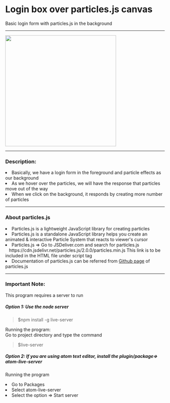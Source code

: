 # Login box over particles.js canvas
Basic login form with particles.js in the background
<hr>
  <img src="" width="350"/>
  
</p>
<hr>
<h3>Description: </h3>
<li>Basically, we have a login form in the foreground and particle effects as our background</li>
<li>As we hover over the particles, we will have the response that particles move out of the way</li>
<li>When we click on the background, it responds by creating more number of particles</li>
<hr>
<h3>About particles.js </h3>
<li>Particles.js is a lightweight JavaScript library for creating particles</li>
<li>Particles.js is a standalone JavaScript library helps you create an animated & interactive Particle System that reacts to viewer's cursor</li>
<li>Particles.js => Go to JSDeliver.com and search for particles.js<br/>
 &nbsp;&nbsp; https://cdn.jsdelivr.net/particles.js/2.0.0/particles.min.js This link is to be included in the HTML file under script tag</li>
 <li>Documentation of particles.js can be referred from <a href="https://github.com/VincentGarreau/particles.js/">Github page</a> of particles.js </li>
 <hr>
 <h3>Important Note:</h3>
 This program requires a server to run
 

<h5>Option 1: Use the node server</h5>

<blockquote>$npm install -g live-server</blockquote>

Running the program:<br>
Go to project directory and type the command
<blockquote>$live-server</blockquote>


<h5>Option 2: If you are using atom text editor, install the plugin/package=> atom-live-server</h5>

Running the program<br/>

<li>Go to Packages </li>
<li>Select atom-live-server</li>
<li>Select the option => Start server</li>
